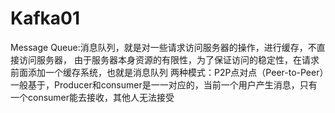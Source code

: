 # Kafka01

Message Queue:消息队列，就是对一些请求访问服务器的操作，进行缓存，不直接访问服务器，
由于服务器本身资源的有限性，为了保证访问的稳定性，在请求前面添加一个缓存系统，也就是消息队列
两种模式：P2P点对点（Peer-to-Peer）一般基于，Producer和consumer是一一对应的，当前一个用户产生消息，只有一个consumer能去接收，其他人无法接受

